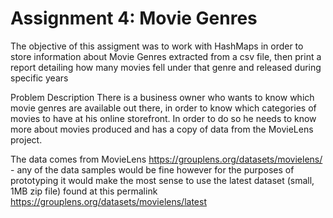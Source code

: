 # Assignment 4: Movie Genres

The objective of this assigment was to work with HashMaps in order to store information about Movie Genres extracted from a csv file, then print a report detailing how many movies fell under that genre and released during specific years

Problem Description
There is a business owner who wants to know which movie genres are available out there, in order to know which categories of movies to have at his online storefront. In order to do so he needs to know more about movies produced and has a copy of data from the MovieLens project.

The data comes from MovieLens https://grouplens.org/datasets/movielens/ - any of the data samples would be fine however for the purposes of prototyping it would make the most sense to use the latest dataset (small, 1MB zip file) found at this permalink https://grouplens.org/datasets/movielens/latest

